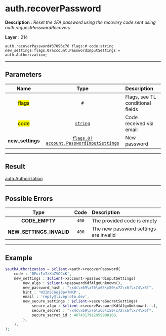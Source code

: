 # auth.recoverPassword

**Description** : *Reset the 2FA password using the recovery code sent using auth\.requestPasswordRecovery*

**Layer** : 214

```tl
auth.recoverPassword#37096c70 flags:# code:string new_settings:flags.0?account.PasswordInputSettings = auth.Authorization;
```

---

## Parameters

| Name | Type | Description |
| :---: | :---: | :--- |
| <mark>flags</mark> | [`#`](type/#) | Flags, see TL conditional fields |
| <mark>code</mark> | [`string`](type/string) | Code received via email |
| **new_settings** | [`flags.0?account.PasswordInputSettings`](type/account.PasswordInputSettings) | New password |

---

## Result

[auth.Authorization](type/auth.Authorization)

---

## Possible Errors

| Type | Code | Description |
| :---: | :---: | :--- |
| **CODE_EMPTY** | `400` | The provided code is empty |
| **NEW_SETTINGS_INVALID** | `400` | The new password settings are invalid |

---

## Example

```php
$authAuthorization = $client->auth->recoverPassword(
	code : 'DFoiIn7zXbZVOCxK',
	new_settings : $client->account->passwordInputSettings(
		new_algo : $client->passwordKdfAlgoUnknown(),
		new_password_hash : "\x4c\x69\x76\x65\x50\x72\x6f\x74\x6f",
		hint : 'W3InSC6oj0pv7NKP',
		email : 'reply@liveproto.dev',
		new_secure_settings : $client->secureSecretSettings(
			secure_algo : $client->securePasswordKdfAlgoUnknown(...),
			secure_secret : "\x4c\x69\x76\x65\x50\x72\x6f\x74\x6f",
			secure_secret_id : 4074317912059988168,
		),
	),
);
```